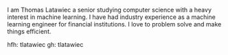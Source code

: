 I am Thomas Latawiec a senior studying computer science with a heavy interest in machine learning. I have had industry experience as a machine learning engineer for financial institutions. I love to problem solve and make things efficient.

hfh: tlatawiec
gh: tlatawiec